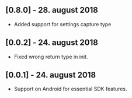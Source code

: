 ## [0.8.0] - 28. august 2018

* Added support for settings capture type

## [0.0.2] - 24. august 2018

* Fixed wrong return type in init.

## [0.0.1] - 24. august 2018

* Support on Android for essential SDK features.
